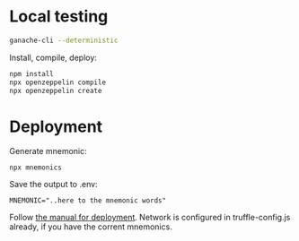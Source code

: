 # Local testing

```bash
ganache-cli --deterministic
```

Install, compile, deploy:

```bash
npm install
npx openzeppelin compile
npx openzeppelin create
```

# Deployment

Generate mnemonic:

```
npx mnemonics
```

Save the output to .env:

```
MNEMONIC="..here to the mnemonic words"
```

Follow [the manual for deployment](https://docs.openzeppelin.com/sdk/2.5/public-deploy).
Network is configured in truffle-config.js already, if you have the corrent mnemonics.
